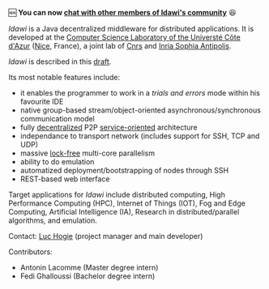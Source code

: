 :new: **You can now [chat with other members of Idawi's community](http://webchat.ircnet.net/?channels=idawi&uio=MT11bmRlZmluZWQb1)** :satisfied:


*Idawi* is a Java decentralized middleware for distributed applications. It is developed at the
[Computer Science Laboratory of the Universté Côte d'Azur](http://www.i3s.unice.fr/en/comredEn) ([Nice](https://www.google.com/maps/@43.5168069,6.6753034,5633a,35y,67.34h,76.97t/data=!3m1!1e3), France),
a joint lab of [Cnrs](https://www.cnrs.fr) and [Inria Sophia Antipolis](https://www.inria.fr).

*Idawi* is described in this [draft](http://www.i3s.unice.fr/~hogie/idawi.pdf).

Its most notable features include:
- it enables the programmer to work in a *trials and errors* mode within his favourite IDE
- native group-based stream/object-oriented asynchronous/synchronous communication model
- fully [decentralized](https://en.wikipedia.org/wiki/Decentralised_system) P2P [service-oriented](https://en.wikipedia.org/wiki/Service-oriented_architecture) architecture
- independance to transport network (includes support for SSH, TCP and UDP)
- massive [lock-free](https://preshing.com/20120612/an-introduction-to-lock-free-programming/) multi-core parallelism
- ability to do emulation
- automatized deployment/bootstrapping of nodes through SSH
- REST-based web interface

Target applications for *Idawi* include distributed computing, High Performance Computing (HPC), Internet of Things (IOT), Fog and Edge Computing, Artificial Intelligence (IA), Research in distributed/parallel algorithms, and emulation.

Contact: [Luc Hogie](http://www.i3s.unice.fr/~hogie/) (project manager and main developer)

Contributors:
- Antonin Lacomme (Master degree intern)
- Fedi Ghalloussi (Bachelor degree intern)
